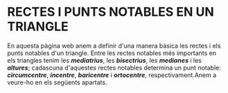 # RECTES I PUNTS NOTABLES EN UN TRIANGLE 


En aquesta pàgina web anem a definir d'una manera bàsica les rectes i els punts notables d'un triangle. 
Entre les rectes notables més importants en els triangles tenim les ***mediatrius***, les ***bisectrius***, les ***medianes*** i les ***altures***; cadascuna d'aquestes rectes notables determina un punt notable: ***circumcentre***, ***incentre***, ***baricentre*** i ***ortocentre***, respectivament.Anem a veure-ho en els següents apartats.